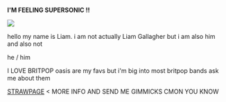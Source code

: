 **I'M FEELING SUPERSONIC !!**

<img src="https://i.pinimg.com/originals/bd/50/f6/bd50f68d517f0e29713b2c57ec9546df.gif"/>

hello my name is Liam. i am not actually Liam Gallagher but i am also him and also not
 
he / him
 
I LOVE BRITPOP oasis are my favs but i'm big into most britpop bands ask me about them

[STRAWPAGE](https://liveforever.straw.page/) < MORE INFO AND SEND ME GIMMICKS CMON YOU KNOW



